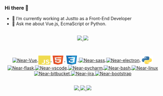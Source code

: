 ### Hi there 👋
- 🔭 I’m currently working at Justto as a Front-End Developer
- 💬 Ask me about Vue.js, EcmaScript or Python.

##

<div align="center">
  <a href="https://github.com/willvitorino">
  <img height="180em" src="https://github-readme-stats.vercel.app/api?username=willvitorino&show_icons=true&theme=dark&include_all_commits=true&count_private=true"/>
  <img height="180em" src="https://github-readme-stats.vercel.app/api/top-langs/?username=willvitorino&layout=compact&langs_count=7&theme=dark" />
</div>

##

<div style="display: inline_block" align='center'><br>
  <img align="center" alt="Near-Vue" height="30" width="40" src="https://cdn.jsdelivr.net/gh/devicons/devicon/icons/vuejs/vuejs-original.svg" />

  <img align="center" alt="Near-Js" height="30" width="40" src="https://raw.githubusercontent.com/devicons/devicon/master/icons/javascript/javascript-plain.svg">

  <img align="center" alt="Near-HTML" height="30" width="40" src="https://raw.githubusercontent.com/devicons/devicon/master/icons/html5/html5-original.svg">

  <img align="center" alt="Near-CSS" height="30" width="40" src="https://raw.githubusercontent.com/devicons/devicon/master/icons/css3/css3-original.svg">
  
  <img align="center" alt="Near-sass" height="30" width="40" src="https://cdn.jsdelivr.net/gh/devicons/devicon/icons/sass/sass-original.svg" />
  
  <img align="center" alt="Near-electron" height="30" width="40" src="https://cdn.jsdelivr.net/gh/devicons/devicon/icons/electron/electron-original.svg" />

  <img align="center" alt="Near-Python" height="30" width="40" src="https://raw.githubusercontent.com/devicons/devicon/master/icons/python/python-original.svg">

  <img align="center" alt="Near-flask" height="30" width="40" src="https://cdn.jsdelivr.net/gh/devicons/devicon/icons/flask/flask-original-wordmark.svg" />
  
  <img align="center" alt="Near-vscode" height="30" width="40" src="https://cdn.jsdelivr.net/gh/devicons/devicon/icons/vscode/vscode-original.svg" />
  
  <img align="center" alt="Near-pycharm" height="30" width="40" src="https://cdn.jsdelivr.net/gh/devicons/devicon/icons/pycharm/pycharm-original.svg" />

  <img align="center" alt="Near-bash" height="30" width="40" src="https://cdn.jsdelivr.net/gh/devicons/devicon/icons/bash/bash-original.svg" />

  <img align="center" alt="Near-linux" height="30" width="40" src="https://cdn.jsdelivr.net/gh/devicons/devicon/icons/linux/linux-original.svg" />

  <img align="center" alt="Near-bitbucket" height="30" width="40" src="https://cdn.jsdelivr.net/gh/devicons/devicon/icons/bitbucket/bitbucket-original.svg" />
  
  <img align="center" alt="Near-jira" height="30" width="40" src="https://cdn.jsdelivr.net/gh/devicons/devicon/icons/jira/jira-original.svg" />

  <img align="center" alt="Near-bootstrap" height="30" width="40" src="https://cdn.jsdelivr.net/gh/devicons/devicon/icons/bootstrap/bootstrap-original.svg" />
</div>

##

<div style="display: inline_block" align='center'>
  <a href="https://instagram.com/vitorino.wil" target="_blank">
    <img src="https://img.shields.io/badge/-Instagram-%23E4405F?style=for-the-badge&logo=instagram&logoColor=white" target="_blank">
  </a>

  <a href="mailto:williamvitorino3@gmail.com" target="_blank">
    <img src="https://img.shields.io/badge/-Gmail-%23333?style=for-the-badge&logo=gmail&logoColor=white" target="_blank">
  </a>

  <a href="https://www.linkedin.com/in/william-vitorino-dev/" target="_blank">
    <img src="https://img.shields.io/badge/-LinkedIn-%230077B5?style=for-the-badge&logo=linkedin&logoColor=white" target="_blank">
  </a>
</div>

<!--
**willvitorino/willvitorino** is a ✨ _special_ ✨ repository because its `README.md` (this file) appears on your GitHub profile.

Here are some ideas to get you started:

- 🔭 I’m currently working on ...
- 🌱 I’m currently learning ...
- 👯 I’m looking to collaborate on ...
- 🤔 I’m looking for help with ...
- 💬 Ask me about ...
- 📫 How to reach me: ...
- 😄 Pronouns: ...
- ⚡ Fun fact: ...
-->
